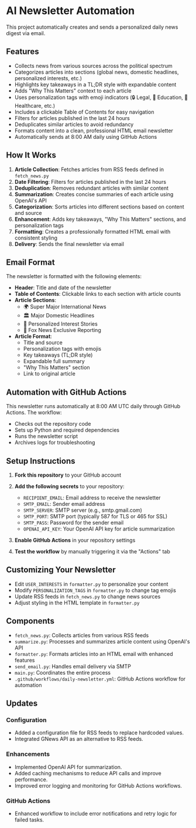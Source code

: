 # AI Newsletter Automation

This project automatically creates and sends a personalized daily news digest via email.

## Features

- Collects news from various sources across the political spectrum
- Categorizes articles into sections (global news, domestic headlines, personalized interests, etc.)
- Highlights key takeaways in a TL;DR style with expandable content
- Adds "Why This Matters" context to each article
- Uses personalization tags with emoji indicators (🔒 Legal, 🏫 Education, 🏥 Healthcare, etc.)
- Includes a clickable Table of Contents for easy navigation
- Filters for articles published in the last 24 hours
- Deduplicates similar articles to avoid redundancy
- Formats content into a clean, professional HTML email newsletter
- Automatically sends at 8:00 AM daily using GitHub Actions

## How It Works

1. **Article Collection**: Fetches articles from RSS feeds defined in `fetch_news.py`
2. **Date Filtering**: Filters for articles published in the last 24 hours
3. **Deduplication**: Removes redundant articles with similar content
4. **Summarization**: Creates concise summaries of each article using OpenAI's API
5. **Categorization**: Sorts articles into different sections based on content and source
6. **Enhancement**: Adds key takeaways, "Why This Matters" sections, and personalization tags
7. **Formatting**: Creates a professionally formatted HTML email with consistent styling
8. **Delivery**: Sends the final newsletter via email

## Email Format

The newsletter is formatted with the following elements:
- **Header**: Title and date of the newsletter
- **Table of Contents**: Clickable links to each section with article counts
- **Article Sections**: 
  - 🌍 Super Major International News
  - 🏛️ Major Domestic Headlines
  - 📌 Personalized Interest Stories
  - 🦊 Fox News Exclusive Reporting
- **Article Format**:
  - Title and source
  - Personalization tags with emojis
  - Key takeaways (TL;DR style)
  - Expandable full summary
  - "Why This Matters" section
  - Link to original article

## Automation with GitHub Actions

This newsletter runs automatically at 8:00 AM UTC daily through GitHub Actions. The workflow:
- Checks out the repository code
- Sets up Python and required dependencies
- Runs the newsletter script
- Archives logs for troubleshooting

## Setup Instructions

1. **Fork this repository** to your GitHub account
2. **Add the following secrets** to your repository:
   - `RECIPIENT_EMAIL`: Email address to receive the newsletter
   - `SMTP_EMAIL`: Sender email address
   - `SMTP_SERVER`: SMTP server (e.g., smtp.gmail.com)
   - `SMTP_PORT`: SMTP port (typically 587 for TLS or 465 for SSL)
   - `SMTP_PASS`: Password for the sender email
   - `OPENAI_API_KEY`: Your OpenAI API key for article summarization

3. **Enable GitHub Actions** in your repository settings
4. **Test the workflow** by manually triggering it via the "Actions" tab

## Customizing Your Newsletter

- Edit `USER_INTERESTS` in `formatter.py` to personalize your content
- Modify `PERSONALIZATION_TAGS` in `formatter.py` to change tag emojis
- Update RSS feeds in `fetch_news.py` to change news sources
- Adjust styling in the HTML template in `formatter.py`

## Components

- `fetch_news.py`: Collects articles from various RSS feeds
- `summarize.py`: Processes and summarizes article content using OpenAI's API
- `formatter.py`: Formats articles into an HTML email with enhanced features
- `send_email.py`: Handles email delivery via SMTP
- `main.py`: Coordinates the entire process
- `.github/workflows/daily-newsletter.yml`: GitHub Actions workflow for automation

## Updates

### Configuration
- Added a configuration file for RSS feeds to replace hardcoded values.
- Integrated GNews API as an alternative to RSS feeds.

### Enhancements
- Implemented OpenAI API for summarization.
- Added caching mechanisms to reduce API calls and improve performance.
- Improved error logging and monitoring for GitHub Actions workflows.

### GitHub Actions
- Enhanced workflow to include error notifications and retry logic for failed tasks.